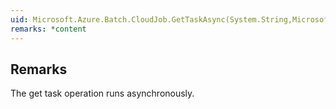 ```yaml
---  
uid: Microsoft.Azure.Batch.CloudJob.GetTaskAsync(System.String,Microsoft.Azure.Batch.DetailLevel,System.Collections.Generic.IEnumerable{Microsoft.Azure.Batch.BatchClientBehavior},System.Threading.CancellationToken)  
remarks: *content  
---  
```

  
## Remarks  
 The get task operation runs asynchronously.